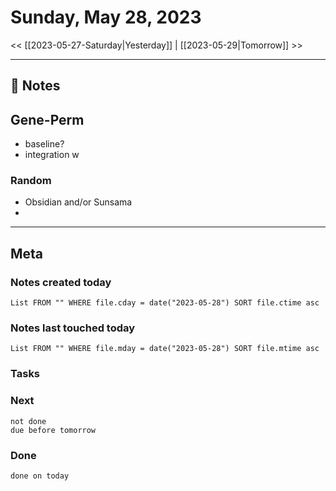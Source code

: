 


# Sunday, May 28, 2023

<< [[2023-05-27-Saturday|Yesterday]] | [[2023-05-29|Tomorrow]] >>

---


## 📝 Notes


## Gene-Perm
- baseline?
- integration w

### Random
- Obsidian and/or Sunsama
- 



---
## Meta
### Notes created today
```dataview
List FROM "" WHERE file.cday = date("2023-05-28") SORT file.ctime asc
```

### Notes last touched today
```dataview
List FROM "" WHERE file.mday = date("2023-05-28") SORT file.mtime asc
```



### Tasks

### Next

```tasks
not done 
due before tomorrow
```

### Done

```tasks
done on today
```
